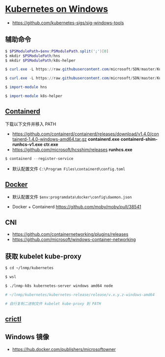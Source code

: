 # [Kubernetes on Windows](https://github.com/microsoft/SDN/tree/master/Kubernetes)

* https://github.com/kubernetes-sigs/sig-windows-tools

## 辅助命令

```powershell
$ $PSModulePath=$env:PSModulePath.split(';')[0]
$ mkdir $PSModulePath/hns
$ mkdir $PSModulePath/k8s-helper

$ curl.exe -L https://raw.githubusercontent.com/microsoft/SDN/master/Kubernetes/windows/hns.psm1 -o $PSModulePath/hns/hns.psm1

$ curl.exe -L https://raw.githubusercontent.com/microsoft/SDN/master/Kubernetes/windows/helper.psm1 -o $PSModulePath/k8s-helper/k8s-helper.psm1
```

```powershell
$ import-module hns

$ import-module k8s-helper
```

## [Containerd](https://github.com/microsoft/SDN/tree/master/Kubernetes/containerd)

下载以下文件并移入 PATH

* https://github.com/containerd/containerd/releases/download/v1.4.0/containerd-1.4.0-windows-amd64.tar.gz **containerd.exe** **containerd-shim-runhcs-v1.exe** **ctr.exe**
* https://github.com/microsoft/hcsshim/releases **runhcs.exe**

```powershell
$ containerd --register-service
```

* 默认配置文件 `C:\Program Files\containerd\config.toml`

## [Docker](https://docs.docker.com/engine/reference/commandline/dockerd/#daemon-configuration-file)

* 默认配置文件 `$env:programdata\docker\config\daemon.json`

* Docker + Containerd https://github.com/moby/moby/pull/38541

## CNI

* https://github.com/containernetworking/plugins/releases
* https://github.com/microsoft/windows-container-networking

## 获取 kubelet kube-proxy

```bash
$ cd ~/lnmp/kubernetes

$ wsl

$ ./lnmp-k8s kubernetes-server windows amd64 node

# ~/lnmp/kubernetes/kubernetes-release/release/v.x.y.z-windows-amd64

# 自行复制二进制文件 kubelet kube-proxy 到 PATH
```

## [crictl](https://github.com/kubernetes-sigs/cri-tools/releases)

## Windows 镜像

* https://hub.docker.com/publishers/microsoftowner
